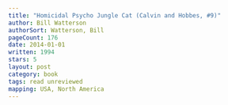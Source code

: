 ```yaml
---
title: "Homicidal Psycho Jungle Cat (Calvin and Hobbes, #9)"
author: Bill Watterson
authorSort: Watterson, Bill
pageCount: 176
date: 2014-01-01
written: 1994
stars: 5
layout: post
category: book
tags: read unreviewed
mapping: USA, North America
---
```

